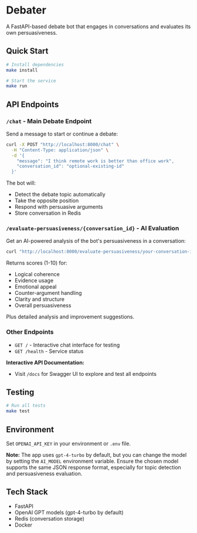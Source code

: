 # Debater

A FastAPI-based debate bot that engages in conversations and evaluates its own persuasiveness.

## Quick Start

```bash
# Install dependencies
make install

# Start the service
make run
```

## API Endpoints

### `/chat` - Main Debate Endpoint
Send a message to start or continue a debate:

```bash
curl -X POST "http://localhost:8000/chat" \
  -H "Content-Type: application/json" \
  -d '{
    "message": "I think remote work is better than office work",
    "conversation_id": "optional-existing-id"
  }'
```

The bot will:
- Detect the debate topic automatically
- Take the opposite position
- Respond with persuasive arguments
- Store conversation in Redis

### `/evaluate-persuasiveness/{conversation_id}` - AI Evaluation
Get an AI-powered analysis of the bot's persuasiveness in a conversation:

```bash
curl "http://localhost:8000/evaluate-persuasiveness/your-conversation-id"
```

Returns scores (1-10) for:
- Logical coherence
- Evidence usage
- Emotional appeal
- Counter-argument handling
- Clarity and structure
- Overall persuasiveness

Plus detailed analysis and improvement suggestions.

### Other Endpoints
- `GET /` - Interactive chat interface for testing
- `GET /health` - Service status

**Interactive API Documentation:**
- Visit `/docs` for Swagger UI to explore and test all endpoints

## Testing

```bash
# Run all tests
make test
```

## Environment

Set `OPENAI_API_KEY` in your environment or `.env` file.

**Note:** The app uses `gpt-4-turbo` by default, but you can change the model by setting the `AI_MODEL` environment variable. Ensure the chosen model supports the same JSON response format, especially for topic detection and persuasiveness evaluation.

## Tech Stack

- FastAPI
- OpenAI GPT models (gpt-4-turbo by default)
- Redis (conversation storage)
- Docker
